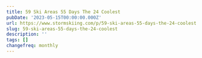 ```yaml
---
title: 59 Ski Areas 55 Days The 24 Coolest
pubDate: '2023-05-15T00:00:00.000Z'
url: https://www.stormskiing.com/p/59-ski-areas-55-days-the-24-coolest
slug: 59-ski-areas-55-days-the-24-coolest
description: ''
tags: []
changefreq: monthly
---
```


<!-- Add post content below -->
